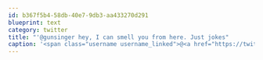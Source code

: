 ```yaml
---
id: b367f5b4-58db-40e7-9db3-aa433270d291
blueprint: text
category: twitter
title: "'@gunsinger hey, I can smell you from here. Just jokes"
caption: '<span class="username username_linked">@<a href="https://twitter.com/gunsinger" title="Cynthia Gunsinger">gunsinger</a></span> hey, I can smell you from here. Just jokes'
---
```

